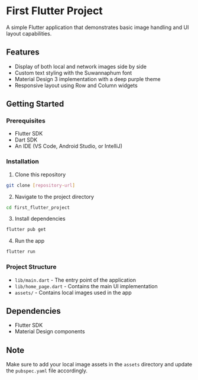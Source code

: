 # First Flutter Project

A simple Flutter application that demonstrates basic image handling and UI layout capabilities.

## Features

- Display of both local and network images side by side
- Custom text styling with the Suwannaphum font
- Material Design 3 implementation with a deep purple theme
- Responsive layout using Row and Column widgets

## Getting Started

### Prerequisites

- Flutter SDK
- Dart SDK
- An IDE (VS Code, Android Studio, or IntelliJ)

### Installation

1. Clone this repository
```bash
git clone [repository-url]
```

2. Navigate to the project directory
```bash
cd first_flutter_project
```

3. Install dependencies
```bash
flutter pub get
```

4. Run the app
```bash
flutter run
```

### Project Structure

- `lib/main.dart` - The entry point of the application
- `lib/home_page.dart` - Contains the main UI implementation
- `assets/` - Contains local images used in the app

## Dependencies

- Flutter SDK
- Material Design components

## Note

Make sure to add your local image assets in the `assets` directory and update the `pubspec.yaml` file accordingly.